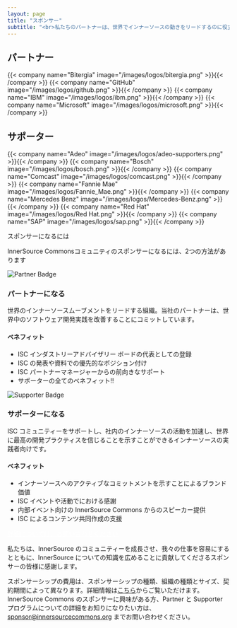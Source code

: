 ```yaml
---
layout: page
title: "スポンサー"
subtitle: "<br>私たちのパートナーは、世界でインナーソースの動きをリードするのに役立っている組織です。私たちのサポーターは、単に内部でインナーソースを採用していません。彼らは実践者の世界的なコミュニティを有効にすることに気を配っています。InnerSource Commonsは、素晴らしいコミュニティの参加者がなければ存在しないのに対し、私たちの寛大なスポンサーは、私たちの活動とインパクトを拡大することができる支援を提供してくれています。彼らの助けなしに、我々は存在することができません。</br>感謝いたします。"
---
```



  <div class="container text-center" >
    <h2 class="display-3">パートナー</h2>
  </div>

  <div class="container">
    <div class="row justify-content-center">
      {{< company name="Bitergia" image="/images/logos/bitergia.png" >}}{{< /company >}}
      {{< company name="GitHub" image="/images/logos/github.png" >}}{{< /company >}}
      {{< company name="IBM" image="/images/logos/ibm.png" >}}{{< /company >}}
      {{< company name="Microsoft" image="/images/logos/microsoft.png" >}}{{< /company >}}
    </div>
  </div>

  <div class="container text-center" >
    <h2 class="display-3">サポーター</h2>
  </div>

  <div class="container">
    <div class="row justify-content-center">
      {{< company name="Adeo" image="/images/logos/adeo-supporters.png" >}}{{< /company >}}
      {{< company name="Bosch" image="/images/logos/bosch.png" >}}{{< /company >}}
      {{< company name="Comcast" image="/images/logos/comcast.png" >}}{{< /company >}}
      {{< company name="Fannie Mae" image="/images/logos/Fannie_Mae.png" >}}{{< /company >}}
      {{< company name="Mercedes Benz" image="/images/logos/Mercedes-Benz.png" >}}{{< /company >}}
      {{< company name="Red Hat" image="/images/logos/Red Hat.png" >}}{{< /company >}}
      {{< company name="SAP" image="/images/logos/sap.png" >}}{{< /company >}}
    </div>
  </div>
      
<section class="section bg-light">
  <div class="container">
    <div class="row justify-content-center">
      <div class="col-12 text-center mb-4">
        <p class="mt-3 h1">スポンサーになるには</p>
        <p>InnerSource Commonsコミュニティのスポンサーになるには、2つの方法があります</p>
      </div>
      <div class="col-md-6 col-sm-6 mb-4">
        <div class="feature-card text-left">
          <img src="/images/ISC_Partner_Logo_Wide.png" alt="Partner Badge">
          <h3 class="mb-2">パートナーになる</h3>
          <p>世界のインナーソースムーブメントをリードする組織。当社のパートナーは、世界中のソフトウェア開発実践を改善することにコミットしています。</p>
          <h4>ベネフィット</h4>
          <ul>
              <li>ISC インダストリーアドバイザリー ボードの代表としての登録</li>
              <li>ISC の発表や資料での優先的なポジション付け </li>
              <li>ISC パートナーマネージャーからの前向きなサポート </li>
              <li>サポーターの全てのベネフィット!!</li>
          </ul>
        </div>
      </div>
      <div class="col-md-6 col-sm-6 mb-4">
        <div class="feature-card text-left">
          <img src="/images/ISC_Supporter_Logo_Wide.png" alt="Supporter Badge">
          <h3 class="mb-2">サポーターになる</h3>
          <p>ISC コミュニティーをサポートし、社内のインナーソースの活動を加速し、世界に最高の開発プラクティスを信じることを示すことができるインナーソースの実践者向けです。</p>
          <h4>ベネフィット</h4>
          <ul>
          <li>インナーソースへのアクティブなコミットメントを示すことによるブランド価値</li>
          <li>ISC イベントや活動でにおける感謝</li>
          <li>内部イベント向けの InnerSource Commons からのスピーカー提供</li>
          <li>ISC によるコンテンツ共同作成の支援</li>
          </ul>
        </div>
      </div>
    </div>
    <div class="row d-flex justify-content-center">
        <a href="mailto:sponsor@innersourcecommons.org" class="btn btn-primary btn-sm" style="color: white;">詳細については、お問い合わせください</a>
    </div>
  </div>
</section>

私たちは、InnerSource のコミュニティーを成長させ、我々の仕事を容易にするとともに、InnerSource についての知識を広めることに貢献してくださるスポンサーの皆様に感謝します。

スポンサーシップの費用は、スポンサーシップの種類、組織の種類とサイズ、契約期間によって異なります。詳細情報は[こちら](https://drive.google.com/file/d/1kPP44d9NQEUqY65kjt61bSMfP1BvxHD6/view?usp=sharing)からご覧いただけます。InnerSource Commons のスポンサーに興味がある方、Partner と Supporter プログラムについての詳細をお知りになりたい方は、 sponsor@innersourcecommons.org までお問い合わせください。
